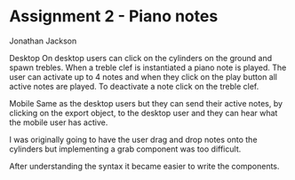 # Assignment 2 - Piano notes
Jonathan Jackson


Desktop
On desktop users can click on the cylinders on the ground and spawn trebles. When a treble clef is instantiated a piano note is played.
The user can activate up to 4 notes and when they click on the play button all active notes are played.
To deactivate a note click on the treble clef.

Mobile
Same as the desktop users but they can send their active notes, by clicking on the export object, to the desktop user and they can hear what the mobile user has active.

I was originally going to have the user drag and drop notes onto the cylinders but implementing a grab component was too difficult.

After understanding the syntax it became easier to write the components.